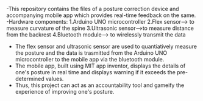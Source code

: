 -This repository contains the files of a posture correction device and accompanying mobile app which provides real-time feedback on the same.
-Hardware components:
    1.Arduino UNO microcontroller
    2.Flex sensor--> to measure curvature of the spine
    3.Ultrasonic sensor-->to measure distance from the backrest
    4.Bluetooth module--> to wirelessly transmit the data
- The flex sensor and ultrasonic sensor are used to quantiatively measure the posture and the data is trasmitted from the Arduino UNO microcontroller to the mobile app via the bluetooth module.
- The mobile app, built using MIT app inventor, displays the details of one's posture in real time and displays warning if it exceeds the pre-determined values.
- Thus, this project can act as an accountability tool and gameify the experience of improving one's posture.
